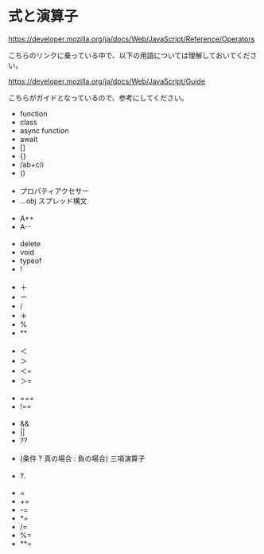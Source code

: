 # 式と演算子

https://developer.mozilla.org/ja/docs/Web/JavaScript/Reference/Operators

こちらのリンクに乗っている中で、以下の用語については理解しておいてください。

https://developer.mozilla.org/ja/docs/Web/JavaScript/Guide

こちらがガイドとなっているので、参考にしてください。

- function
- class
- async function
- await 
- []
- {}
- /ab+c/i
- ()
<br><br>
- プロパティアクセサー
- ...obj スプレッド構文
<br><br>
- A++
- A--
<br><br>
- delete
- void
- typeof
- !
<br><br>
- ＋
- ー
- /
- ＊
- %
- **
<br><br>
- ＜
- ＞
- ＜=
- ＞=
<br><br>
- ===
- !==
<br><br>
- &&
- ||
- ??
<br><br>
- (条件 ? 真の場合 : 負の場合) 三項演算子
<br><br>
- ?.
<br><br>
- =
- +=
- -=
- *=
- /=
- %=
- **=
<br><br>
